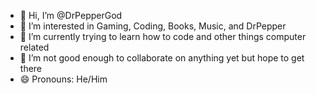 - 👋 Hi, I’m @DrPepperGod
- 👀 I’m interested in Gaming, Coding, Books, Music, and DrPepper
- 🌱 I’m currently trying to learn how to code and other things computer related
- 💞️ I’m not good enough to collaborate on anything yet but hope to get there
- 😄 Pronouns: He/Him


<!---
DrPepperGod/DrPepperGod is a ✨ special ✨ repository because its `README.md` (this file) appears on your GitHub profile.
You can click the Preview link to take a look at your changes.
--->
